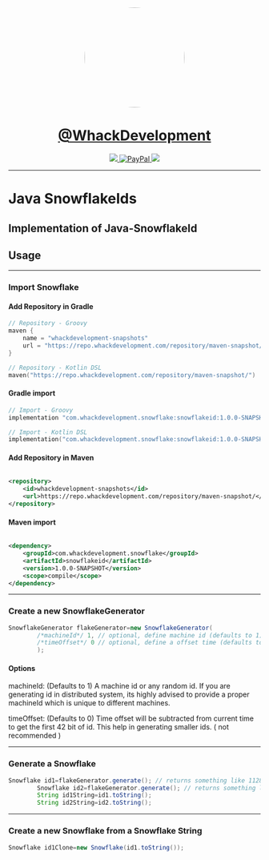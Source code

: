 <div align="center">
    <a target="_blank" href="https://whackdevelopment.com/">
        <img target="_blank" style="border-radius:50%;" width="200" height="200" src="https://avatars.githubusercontent.com/u/110769913"/>
    </a>
</div>
<div align="center">
    <h1><a target="_blank" href="https://paypal.me/WhackDevelopment">@WhackDevelopment</a></h1>
    <a target="_blank" href="https://discord.gg/WhackDevelopment">
        <img src="https://img.shields.io/discord/1075538521340776489?style=for-the-badge&logo=discord">
    </a>
    <a target="_blank" href="https://paypal.me/WhackDevelopment">
        <img src="https://img.shields.io/badge/Donate-PayPal-blue?style=for-the-badge&logo=paypal" alt="PayPal">
    </a>
    <a target="_blank" href="https://github.com/WhackDevelopment/java-snowflakeid/issues">
        <img src="https://img.shields.io/github/issues/WhackDevelopment/java-snowflakeid.svg?style=for-the-badge&logo=github">
    </a>
    <br>
</div>

---

# Java SnowflakeIds

## Implementation of Java-SnowflakeId

## Usage

---

### Import Snowflake

#### Add Repository in Gradle

```kts
// Repository - Groovy
maven {
    name = "whackdevelopment-snapshots"
    url = "https://repo.whackdevelopment.com/repository/maven-snapshot/"
}

// Repository - Kotlin DSL
maven("https://repo.whackdevelopment.com/repository/maven-snapshot/")
```

#### Gradle import

```kts
// Import - Groovy
implementation "com.whackdevelopment.snowflake:snowflakeid:1.0.0-SNAPSHOT"

// Import - Kotlin DSL
implementation("com.whackdevelopment.snowflake:snowflakeid:1.0.0-SNAPSHOT")
```

#### Add Repository in Maven

```xml

<repository>
    <id>whackdevelopment-snapshots</id>
    <url>https://repo.whackdevelopment.com/repository/maven-snapshot/</url>
</repository>
```

#### Maven import

```xml

<dependency>
    <groupId>com.whackdevelopment.snowflake</groupId>
    <artifactId>snowflakeid</artifactId>
    <version>1.0.0-SNAPSHOT</version>
    <scope>compile</scope>
</dependency>
```

---

### Create a new SnowflakeGenerator

```java
SnowflakeGenerator flakeGenerator=new SnowflakeGenerator(
        /*machineId*/ 1, // optional, define machine id (defaults to 1)
        /*timeOffset*/ 0 // optional, define a offset time (defaults to 0)
        );
```

#### Options

machineId: (Defaults to 1) A machine id or any random id. If you are generating id in distributed system, its highly
advised to provide a proper machineId which is unique to different machines.

timeOffset: (Defaults to 0) Time offset will be subtracted from current time to get the first 42 bit of id. This help in
generating smaller ids. ( not recommended )

---

### Generate a Snowflake

```java
Snowflake id1=flakeGenerator.generate(); // returns something like 112867124767768576
        Snowflake id2=flakeGenerator.generate(); // returns something like 112867124784545792
        String id1String=id1.toString();
        String id2String=id2.toString();
```

---

### Create a new Snowflake from a Snowflake String

```java
Snowflake id1Clone=new Snowflake(id1.toString());
```
